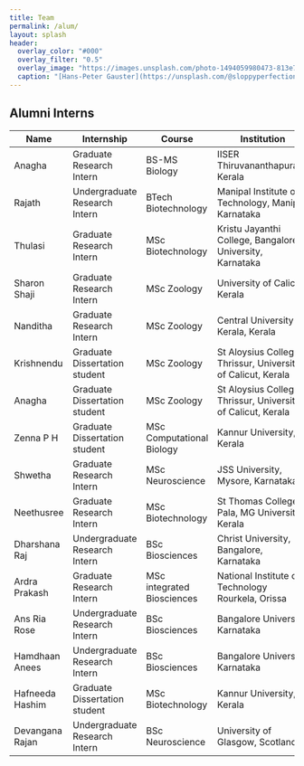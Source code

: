 ```yaml
---
title: Team
permalink: /alum/
layout: splash
header:
  overlay_color: "#000"
  overlay_filter: "0.5"
  overlay_image: "https://images.unsplash.com/photo-1494059980473-813e73ee784b?ixlib=rb-1.2.1&ixid=MnwxMjA3fDB8MHxwaG90by1wYWdlfHx8fGVufDB8fHx8&auto=format&fit=crop&w=1769&q=80"
  caption: "[Hans-Peter Gauster](https://unsplash.com/@sloppyperfectionist) on [Unsplash](https://unsplash.com)"
---
```


## Alumni Interns
| Name | Internship | Course | Institution  | Year | 
|-----------------|-------------|-------------|---------------|---------------|
| Anagha | Graduate Research Intern  | BS-MS Biology | IISER Thiruvananthapuram, Kerala | 2024 | 
| Rajath | Undergraduate Research Intern  | BTech Biotechnology | Manipal Institute of Technology, Manipal, Karnataka | 2024 | 
| Thulasi | Graduate Research Intern  | MSc Biotechnology | Kristu Jayanthi College, Bangalore University, Karnataka | 2024 | 
| Sharon Shaji | Graduate Research Intern  | MSc Zoology | University of Calicut, Kerala | 2024 | 
| Nanditha | Graduate Research Intern  | MSc Zoology | Central University of Kerala, Kerala | 2024 | 
| Krishnendu | Graduate Dissertation student  | MSc Zoology | St Aloysius College, Thrissur, University of Calicut, Kerala | 2024 | 
| Anagha | Graduate Dissertation student  | MSc Zoology | St Aloysius College, Thrissur, University of Calicut, Kerala | 2024 | 
| Zenna P H | Graduate Dissertation student  | MSc Computational Biology | Kannur University, Kerala | 2024 | 
| Shwetha | Graduate Research Intern  | MSc Neuroscience | JSS University, Mysore, Karnataka | 2023 | 
| Neethusree | Graduate Research Intern  | MSc Biotechnology | St Thomas College, Pala, MG University, Kerala | 2023 | 
| Dharshana Raj | Undergraduate Research Intern  | BSc Biosciences | Christ University, Bangalore, Karnataka | 2023 | 
| Ardra Prakash | Graduate Research Intern  | MSc integrated Biosciences | National Institute of Technology Rourkela, Orissa | 2023 | 
| Ans Ria Rose | Undergraduate Research Intern  | BSc Biosciences | Bangalore University, Karnataka | 2023 | 
| Hamdhaan Anees | Undergraduate Research Intern  | BSc Biosciences | Bangalore University, Karnataka | 2023 | 
| Hafneeda Hashim | Graduate Dissertation student  | MSc Biotechnology | Kannur University, Kerala | 2023 | 
| Devangana Rajan | Undergraduate Research Intern  | BSc Neuroscience | University of Glasgow, Scotland | 2022 |
